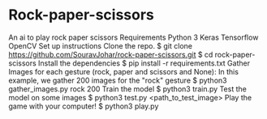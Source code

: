 # Rock-paper-scissors
An ai to play rock paper scissors
Requirements
Python 3
Keras
Tensorflow
OpenCV
Set up instructions
Clone the repo.
$ git clone https://github.com/SouravJohar/rock-paper-scissors.git
$ cd rock-paper-scissors
Install the dependencies
$ pip install -r requirements.txt
Gather Images for each gesture (rock, paper and scissors and None): In this example, we gather 200 images for the "rock" gesture
$ python3 gather_images.py rock 200
Train the model
$ python3 train.py
Test the model on some images
$ python3 test.py <path_to_test_image>
Play the game with your computer!
$ python3 play.py

